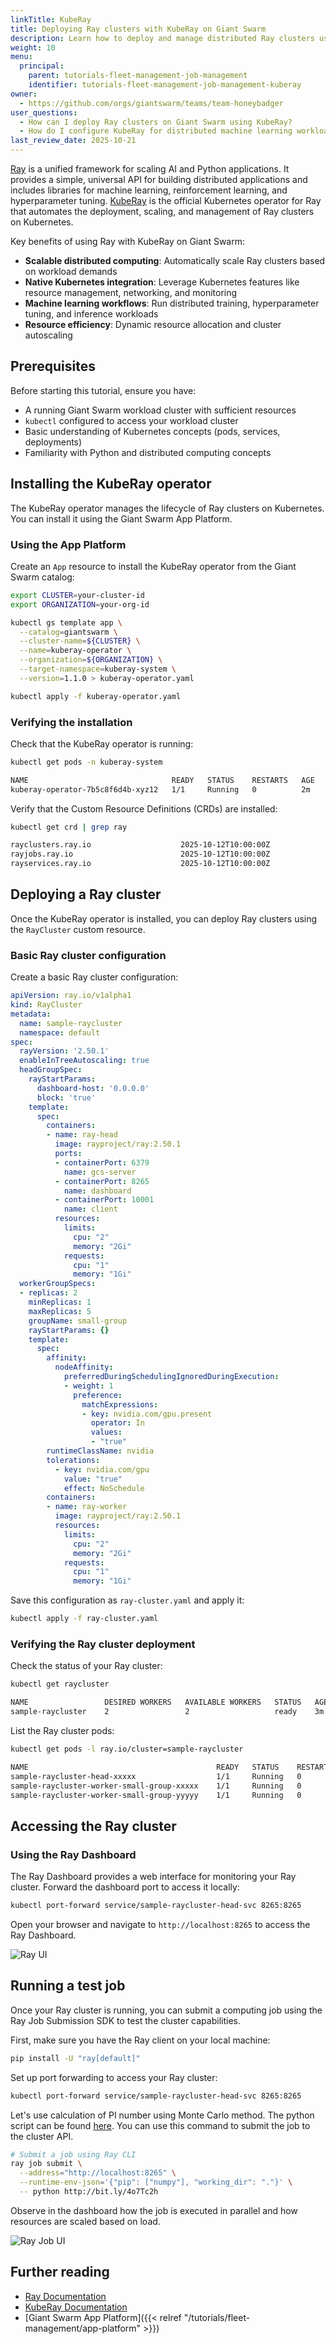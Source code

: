 ```yaml
---
linkTitle: KubeRay
title: Deploying Ray clusters with KubeRay on Giant Swarm
description: Learn how to deploy and manage distributed Ray clusters using KubeRay operator on Giant Swarm clusters.
weight: 10
menu:
  principal:
    parent: tutorials-fleet-management-job-management
    identifier: tutorials-fleet-management-job-management-kuberay
owner:
  - https://github.com/orgs/giantswarm/teams/team-honeybadger
user_questions:
  - How can I deploy Ray clusters on Giant Swarm using KubeRay?
  - How do I configure KubeRay for distributed machine learning workloads?
last_review_date: 2025-10-21
---
```


[Ray](https://ray.io/) is a unified framework for scaling AI and Python applications. It provides a simple, universal API for building distributed applications and includes libraries for machine learning, reinforcement learning, and hyperparameter tuning. [KubeRay](https://ray-project.github.io/kuberay/) is the official Kubernetes operator for Ray that automates the deployment, scaling, and management of Ray clusters on Kubernetes.

Key benefits of using Ray with KubeRay on Giant Swarm:

- **Scalable distributed computing**: Automatically scale Ray clusters based on workload demands
- **Native Kubernetes integration**: Leverage Kubernetes features like resource management, networking, and monitoring
- **Machine learning workflows**: Run distributed training, hyperparameter tuning, and inference workloads
- **Resource efficiency**: Dynamic resource allocation and cluster autoscaling

## Prerequisites

Before starting this tutorial, ensure you have:

- A running Giant Swarm workload cluster with sufficient resources
- `kubectl` configured to access your workload cluster
- Basic understanding of Kubernetes concepts (pods, services, deployments)
- Familiarity with Python and distributed computing concepts

## Installing the KubeRay operator

The KubeRay operator manages the lifecycle of Ray clusters on Kubernetes. You can install it using the Giant Swarm App Platform.

### Using the App Platform

Create an `App` resource to install the KubeRay operator from the Giant Swarm catalog:

```bash
export CLUSTER=your-cluster-id
export ORGANIZATION=your-org-id

kubectl gs template app \
  --catalog=giantswarm \
  --cluster-name=${CLUSTER} \
  --name=kuberay-operator \
  --organization=${ORGANIZATION} \
  --target-namespace=kuberay-system \
  --version=1.1.0 > kuberay-operator.yaml

kubectl apply -f kuberay-operator.yaml
```

### Verifying the installation

Check that the KubeRay operator is running:

```bash
kubectl get pods -n kuberay-system

NAME                                READY   STATUS    RESTARTS   AGE
kuberay-operator-7b5c8f6d4b-xyz12   1/1     Running   0          2m
```

Verify that the Custom Resource Definitions (CRDs) are installed:

```bash
kubectl get crd | grep ray

rayclusters.ray.io                    2025-10-12T10:00:00Z
rayjobs.ray.io                        2025-10-12T10:00:00Z
rayservices.ray.io                    2025-10-12T10:00:00Z
```

## Deploying a Ray cluster

Once the KubeRay operator is installed, you can deploy Ray clusters using the `RayCluster` custom resource.

### Basic Ray cluster configuration

Create a basic Ray cluster configuration:

```yaml
apiVersion: ray.io/v1alpha1
kind: RayCluster
metadata:
  name: sample-raycluster
  namespace: default
spec:
  rayVersion: '2.50.1'
  enableInTreeAutoscaling: true
  headGroupSpec:
    rayStartParams:
      dashboard-host: '0.0.0.0'
      block: 'true'
    template:
      spec:
        containers:
        - name: ray-head
          image: rayproject/ray:2.50.1
          ports:
          - containerPort: 6379
            name: gcs-server
          - containerPort: 8265
            name: dashboard
          - containerPort: 10001
            name: client
          resources:
            limits:
              cpu: "2"
              memory: "2Gi"
            requests:
              cpu: "1"
              memory: "1Gi"
  workerGroupSpecs:
  - replicas: 2
    minReplicas: 1
    maxReplicas: 5
    groupName: small-group
    rayStartParams: {}
    template:
      spec:
        affinity:
          nodeAffinity:
            preferredDuringSchedulingIgnoredDuringExecution:
            - weight: 1
              preference:
                matchExpressions:
                - key: nvidia.com/gpu.present
                  operator: In
                  values:
                  - "true"
        runtimeClassName: nvidia
        tolerations:
          - key: nvidia.com/gpu
            value: "true"
            effect: NoSchedule
        containers:
        - name: ray-worker
          image: rayproject/ray:2.50.1
          resources:
            limits:
              cpu: "2"
              memory: "2Gi"
            requests:
              cpu: "1"
              memory: "1Gi"
```

Save this configuration as `ray-cluster.yaml` and apply it:

```bash
kubectl apply -f ray-cluster.yaml
```

### Verifying the Ray cluster deployment

Check the status of your Ray cluster:

```bash
kubectl get raycluster

NAME                 DESIRED WORKERS   AVAILABLE WORKERS   STATUS   AGE
sample-raycluster    2                 2                   ready    3m
```

List the Ray cluster pods:

```bash
kubectl get pods -l ray.io/cluster=sample-raycluster

NAME                                          READY   STATUS    RESTARTS   AGE
sample-raycluster-head-xxxxx                  1/1     Running   0          3m
sample-raycluster-worker-small-group-xxxxx    1/1     Running   0          3m
sample-raycluster-worker-small-group-yyyyy    1/1     Running   0          3m
```

## Accessing the Ray cluster

### Using the Ray Dashboard

The Ray Dashboard provides a web interface for monitoring your Ray cluster. Forward the dashboard port to access it locally:

```bash
kubectl port-forward service/sample-raycluster-head-svc 8265:8265
```

Open your browser and navigate to `http://localhost:8265` to access the Ray Dashboard.

![Ray UI](ray-ui.png)

## Running a test job

Once your Ray cluster is running, you can submit a computing job using the Ray Job Submission SDK to test the cluster capabilities.

First, make sure you have the Ray client on your local machine:

```bash
pip install -U "ray[default]"
```

Set up port forwarding to access your Ray cluster:

```bash
kubectl port-forward service/sample-raycluster-head-svc 8265:8265
```

Let's use calculation of PI number using Monte Carlo method. The python script can be found [here](http://bit.ly/4o7Tc2h). You can use this command to submit the job to the cluster API.

```bash
# Submit a job using Ray CLI
ray job submit \
  --address="http://localhost:8265" \
  --runtime-env-json='{"pip": ["numpy"], "working_dir": "."}' \
  -- python http://bit.ly/4o7Tc2h
```

Observe in the dashboard how the job is executed in parallel and how resources are scaled based on load.

![Ray Job UI](job-ui.png)

## Further reading

- [Ray Documentation](https://docs.ray.io/)
- [KubeRay Documentation](https://ray-project.github.io/kuberay/)
- [Giant Swarm App Platform]({{< relref "/tutorials/fleet-management/app-platform" >}})
